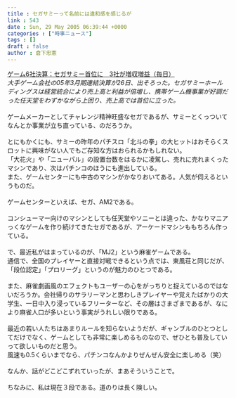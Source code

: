 ```yaml
---
title : セガサミーって名前には違和感を感じるが
link : 543
date : Sun, 29 May 2005 06:39:44 +0000
categories : ["時事ニュース"]
tags : []
draft : false
author : 倉下忠憲
---
```


<A HREF="http://www.mainichi-msn.co.jp/it/game/news/20050527org00m300113000c.html" TARGET="_blank">ゲーム6社決算：セガサミー首位に　3社が増収増益（毎日）</A><BR><I>大手ゲーム会社の05年3月期連結決算が26日、出そろった。セガサミーホールディングスは経営統合により売上高と利益が倍増し、携帯ゲーム機事業が好調だった任天堂をわずかながら上回り、売上高では首位に立った。</I><BR><BR>ゲームメーカーとしてチャレンジ精神旺盛なセガであるが、サミーとくっついてなんとか事業が立ち直っている、のだろうか。<BR><BR>とにもかくにも、サミーの昨年のパチスロ「北斗の拳」の大ヒットはおそらくスロットに興味がない人でもご存知な方はおられるかもしれない。<BR>「大花火」や「ニューパル」の設置台数をはるかに凌駕し、売れに売れまくったマシンであり、次はパチンコのほうにも進出している。<BR>また、ゲームセンターにも中古のマシンがかなりおいてある。人気が伺えるというものだ。<BR><BR>ゲームセンターといえば、セガ、AM2である。<BR><BR>コンシューマー向けのマシンとしても任天堂やソニーとは違った、かなりマニアっくなゲームを作り続けてきたセガであるが、アーケードマシンももちろん作っている。<BR><BR>で、最近私がはまっているのが、「MJ2」という麻雀ゲームである。<BR>通信で、全国のプレイヤーと直接対戦できるという点では、東風荘と同じだが、「段位認定」「プロリーグ」というのが魅力のひとつである。<BR><BR>また、麻雀劇画風のエフェクトもユーザーの心をがっちりと捉えているのではないだろうか。会社帰りのサラリーマンと思わしきプレイヤーや覚えたばかりの大学生、一日中入り浸っているフリーターなど、その層はさまざまであるが、なにより麻雀人口が多いという事実がうれしい限りである。<BR><BR>最近の若い人たちはあまりルールを知らないようだが、ギャンブルのひとつとしてだけでなく、ゲームとしても非常に楽しめるものなので、ぜひとも普及していって欲しいものだと思う。<BR>風速も0.5くらいまでなら、パチンコなんかよりぜんぜん安全に楽しめる（笑）<BR><BR>なんか、話がどこどこずれていったが、まあそういうことで。<BR><BR>ちなみに、私は現在３段である。道のりは長く険しい。<br><br>
